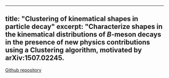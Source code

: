 
---
title: "Clustering of kinematical shapes in particle decay"
excerpt: "Characterize shapes in the kinematical distributions of $B$-meson decays in the presence of new physics contributions using a Clustering algorithm, motivated by arXiv:1507.02245.  
---

  [Github repository](https://github.com/celis/B_decays_clustering)


